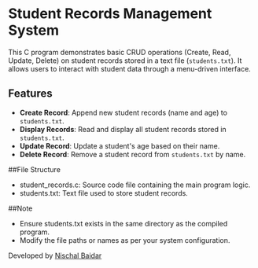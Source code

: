 # Student Records Management System

This C program demonstrates basic CRUD operations (Create, Read, Update, Delete) on student records stored in a text file (`students.txt`). It allows users to interact with student data through a menu-driven interface.

## Features

- **Create Record**: Append new student records (name and age) to `students.txt`.
- **Display Records**: Read and display all student records stored in `students.txt`.
- **Update Record**: Update a student's age based on their name.
- **Delete Record**: Remove a student record from `students.txt` by name.

##File Structure
- student_records.c: Source code file containing the main program logic.
- students.txt: Text file used to store student records.

##Note
- Ensure students.txt exists in the same directory as the compiled program.
- Modify the file paths or names as per your system configuration.

Developed by [Nischal Baidar](https://github.com/bainash10)
